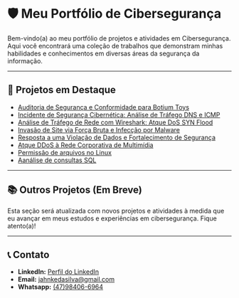 # 🛡️ Meu Portfólio de Cibersegurança

Bem-vindo(a) ao meu portfólio de projetos e atividades em Cibersegurança. Aqui você encontrará uma coleção de trabalhos que demonstram minhas habilidades e conhecimentos em diversas áreas da segurança da informação.

---

## 🚀 Projetos em Destaque

*   [Auditoria de Segurança e Conformidade para Botium Toys](auditoria-botium-toys/README.md)
*   [Incidente de Segurança Cibernética: Análise de Tráfego DNS e ICMP](incidente-dns-icmp/README.md)
*   [Análise de Tráfego de Rede com Wireshark: Atque DoS SYN Flood](https://github.com/samuel-jahnke/meu-portfolio-ciberseguranca/blob/main/wireshark-tcp-http-analysis/README.md)
*   [Invasão de Site via Força Bruta e Infecção por Malware](https://github.com/samuel-jahnke/meu-portfolio-ciberseguranca/tree/main/invasao-site-malware)
*   [Resposta a uma Violação de Dados e Fortalecimento de Segurança](https://github.com/samuel-jahnke/meu-portfolio-ciberseguranca/blob/main/violacao-dados-hardening/README.md)
*   [Atque DDoS à Rede Corporativa de Multimídia](https://github.com/samuel-jahnke/meu-portfolio-ciberseguranca/blob/main/ataque-ddos-rede-corporativa/README.md)
*   [Permissão de arquivos no Linux](https://github.com/samuel-jahnke/meu-portfolio-ciberseguranca/blob/main/permissao-de-arquivos-no-linux/REAMDE.md)
*   [Aanálise de consultas SQL](https://github.com/samuel-jahnke/meu-portfolio-ciberseguranca/blob/main/analise-de-consultas-SQL/README.md)

---

## 📚 Outros Projetos (Em Breve)

Esta seção será atualizada com novos projetos e atividades à medida que eu avançar em meus estudos e experiências em cibersegurança. Fique atento(a)!

---

## 📞 Contato

*   **LinkedIn:** [Perfil do LinkedIn](https://www.linkedin.com/in/samuel-jahnke-silva )
*   **Email:** [jahnkedasilva@gmail.com](jahnkedasilva@gmail.com)
*   **Whatsapp:** [(47)98406-6964](https://wa.me/5547984066964)
